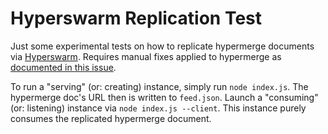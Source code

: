 # Hyperswarm Replication Test

Just some experimental tests on how to replicate hypermerge documents via [Hyperswarm](https://github.com/hyperswarm). Requires manual fixes applied to hypermerge as [documented in this issue](https://github.com/automerge/hypermerge/issues/32).

To run a "serving" (or: creating) instance, simply run `node index.js`. The hypermerge doc's URL then is written to `feed.json`. Launch a "consuming" (or: listening) instance via `node index.js --client`. This instance purely consumes the replicated hypermerge document.
